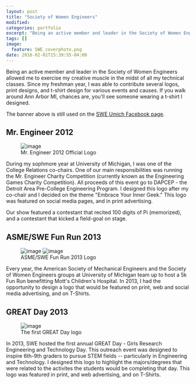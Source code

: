 ```yaml
---
layout: post
title: "Society of Women Engineers"
modified:
categories: portfolio
excerpt: "Being an active member and leader in the Society of Women Engineers allowed me to exercise my creative muscle in the midst of all my technical classes."
tags: []
image:
  feature: SWE_coverphoto.png
date: 2016-02-01T15:39:55-04:00
---
```


Being an active member and leader in the Society of Women Engineers allowed me 
to exercise my creative muscle in the midst of all my technical classes. Since 
my freshman year, I was able to contribute several logos, print designs, and 
t-shirt design for various events and causes. If you walk around Ann Arbor MI, 
chances are, you'll see someone wearing a t-shirt I designed.

The banner above is still used on the [SWE Umich Facebook page](https://www.facebook.com/sweumich/). 

## Mr. Engineer 2012

<figure>
  <img src="{{ site.url }}/images/Mr.Engineer.icon.png" alt="image">
  <figcaption>Mr. Engineer 2012 Official Logo</figcaption>
</figure>

During my sophmore year at University of Michigan, I was one of the College Relations
co-chairs. One of our main responsibilities was running the Mr. Engineer Charity 
Competition (currently known as the Engineering Games Charity Competition). All
proceeds of this event go to DAPCEP - the Detroit Area Pre-College Engineering Program. 
I designed this logo after my co-chair and I decided on the theme "Embrace Your Inner Geek."
This logo was featured on social media pages, and in print advertising. 

Our show featured a contestant that recited 100 digits of Pi (memorized), and a
contestant that kicked a field-goal on stage. 

## ASME/SWE Fun Run 2013

<figure class="half">
  <img src="{{ site.url }}/images/funrun.png" alt="image">
  <img src="https://scontent-ord1-1.xx.fbcdn.net/hphotos-xfp1/t31.0-8/905285_470802302990894_469701150_o.jpg" alt="image">
  <figcaption>ASME/SWE Fun Run 2013 Logo</figcaption>
</figure>

Every year, the American Society of Mechanical Engineers and the Society of Women Engineers 
groups at University of Michigan team up to host a 5k Fun Run benefitting Mott's 
Children's Hospital. In 2013, I had the opportunity to design a logo that would be 
featured on print, web and social media advertising, and on T-Shirts. 

## GREAT Day 2013

<figure>
  <img src="{{ site.url }}/images/GREAT_Day.png" alt="image">
  <figcaption>The first GREAT Day logo</figcaption>
</figure>

In 2013, SWE hosted the first annual GREAT Day - Girls Research Engineering and 
Technology Day. This outreach event was designed to inspire 6th-9th graders to 
pursue STEM fields -- particularly in Engineering and Technology. I designed this
logo to highlight the majors/degrees that were related to the activites the 
students would be completing that day. This logo was featured in print, and web 
advertising, and on T-Shirts. 